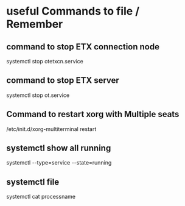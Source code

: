 # useful Commands to file / Remember

## command to stop ETX connection node
systemctl stop otetxcn.service 

## command to stop ETX server
systemctl stop ot.service 

## Command to restart xorg with Multiple seats
/etc/init.d/xorg-multiterminal restart

## systemctl show all running 
systemctl --type=service --state=running

## systemctl file 
systemctl cat processname